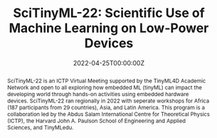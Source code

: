 ---
type: "courses"
title: "SciTinyML-22: Scientific Use of Machine Learning on Low-Power Devices"
title2: "A [TinyMLedu](https://tinyml.seas.harvard.edu) Workshop"
position: "Co-Organizer"
semesters: "Spring/Summer 2022"
# Code used for list order
semesterCode: "22.2"
date: "2022-04-25T00:00:00Z"
subtype: "workshop" # semester, MOOC, workshop, other

# Course Overiew Abstract.
abstract: SciTinyML-22 is an ICTP Virtual Meeting supported by the TinyML4D Academic Network and open to all exploring how embedded ML (tinyML) can impact the developing world through hands-on activities using embedded hardware devices. SciTinyML-22 ran regionally in 2022 with seperate workshops for Africa (187 participants from 29 countries), Asia, and Latin America. This program is a collaboration led by the Abdus Salam International Centre for Theoretical Physics (ICTP), the Harvard John A. Paulson School of Engineering and Applied Sciences, and TinyMLedu.

abstract2: TinyML is a subfield of Machine Learning focused on developing models that can be executed on small, realtime, low-power, and low-cost embedded devices. This allows for new scientific applications to be developed at an extremely low cost and at large scale. The TinyML process starts with collecting data from IoT devices, then training the collected dataset to extract knowledge patterns; these patterns are then packaged into a TinyML model that considers the target microprocessor’s limited resources such as memory and processing power. The resulting model is then deployed on embedded devices where it is used to evaluate new sensor data in real-time. Typically, power requirements are in the mW range and below which enables a variety of use-cases targeting battery operated devices. TinyML represents a collaborative effort between the embedded power systems and Machine Learning communities, which traditionally have operated independently.

abstract3: Workshop topics include an intorduction to (tiny)ML concepts, getting started with the TinyML training kit, examples of TinyML applications, and scientific applications of ML.

# Summary. An optional shortened abstract.
summary: SciTinyML-22 was a, five day, hands-on, virtual workshop exploring how embedded ML (tinyML) can impact the developing world through hands-on activities using embedded hardware devices. SciTinyML-22 was run regionally with seperate workshops for Africa (187 participants from 29 countries), Asia, and Latin America. This program was a collaboration led by the Abdus Salam International Centre for Theoretical Physics (ICTP), the Harvard John A. Paulson School of Engineering and Applied Sciences, and TinyMLedu.

# Roles in the course
roles:
- Co-desgined each of the workshop and lead coordination with partner organizations
- Co-designed and gave lectures
- Lead breakout room discussions
- Built the website

# Awards
#awards:
#- TBD

tags:
- TinyML
- STEM Education
- Artificial Intelligence

featured: false
outreach: true
projects: [TinyMLedu,OpenSTEM]

links:
- name: Website
  url: https://tinymledu.org/SciTinyML-22
- name: "Africa: My 1st Session Slides" #Convolutions for Hands-on Computer Vision Slides"
  url: https://tinymledu.org/SciTinyML-22/assets/slides/Convolutions_for_Hands-on_Computer_Vision.pdf
- name: Video
  url: https://youtu.be/Grf_21CXgo4
- name: "Africa: My 2nd Session Slides" #Data Pre-Processing for Hands-on Keyword Spotting Slides"
  url: https://tinymledu.org/SciTinyML-22/assets/slides/Data_Pre-Processing_for_Hands-on_Keyword_Spotting.pdf
- name: Video
  url: https://youtu.be/inWVs5HMakY

# Featured image -- named `featured.jpg/png` in this folder. 
image:
  caption: ''
  focal_point: ''
  preview_only: false

---
